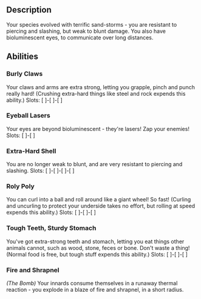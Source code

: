 ## Description
Your species evolved with terrific sand-storms - you are resistant to piercing
and slashing, but weak to blunt damage. You also have bioluminescent eyes,
to communicate over long distances.

## Abilities
### Burly Claws
Your claws and arms are extra strong, letting you grapple, pinch and punch really hard!
(Crushing extra-hard things like steel and rock expends this ability.)
Slots: [ ]-[ ]-[ ]

### Eyeball Lasers
Your eyes are beyond bioluminescent - they're lasers! Zap your enemies!
Slots: [ ]-[ ]

### Extra-Hard Shell
You are no longer weak to blunt, and are very resistant to piercing and slashing.
Slots: [ ]-[ ]-[ ]-[ ]

### Roly Poly
You can curl into a ball and roll around like a giant wheel! So fast!
(Curling and uncurling to protect your underside takes no effort, but
rolling at speed expends this ability.)
Slots: [ ]-[ ]-[ ]

### Tough Teeth, Sturdy Stomach
You've got extra-strong teeth and stomach, letting you eat things other animals
cannot, such as wood, stone, feces or bone. Don't waste a thing!
(Normal food is free, but tough stuff expends this ability.)
Slots: [ ]-[ ]-[ ]

### Fire and Shrapnel
_(The Bomb)_
Your innards consume themselves in a runaway thermal reaction -
you explode in a blaze of fire and shrapnel, in a short radius. 

